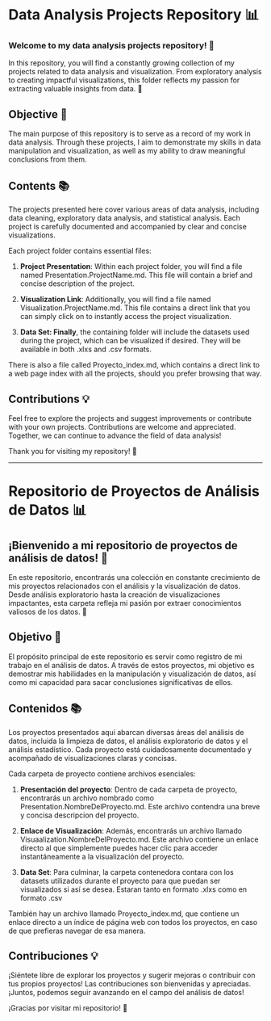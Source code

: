 # Data Analysis Projects Repository 📊

### Welcome to my data analysis projects repository! 🚀

In this repository, you will find a constantly growing collection of my projects related to data analysis and visualization. From exploratory analysis to creating impactful visualizations, this folder reflects my passion for extracting valuable insights from data. 🌟

## Objective 🎯

The main purpose of this repository is to serve as a record of my work in data analysis. Through these projects, I aim to demonstrate my skills in data manipulation and visualization, as well as my ability to draw meaningful conclusions from them.

## Contents 📚

The projects presented here cover various areas of data analysis, including data cleaning, exploratory data analysis, and statistical analysis. Each project is carefully documented and accompanied by clear and concise visualizations.

Each project folder contains essential files:

1. **Project Presentation**: Within each project folder, you will find a file named Presentation.ProjectName.md. This file will contain a brief and concise description of the project.

2. **Visualization Link**:  Additionally, you will find a file named Visualization.ProjectName.md. This file contains a direct link that you can simply click on to instantly access the project visualization.

3. **Data Set: Finally**, the containing folder will include the datasets used during the project, which can be visualized if desired. They will be available in both .xlxs and .csv formats.

There is also a file called Proyecto_index.md, which contains a direct link to a web page index with all the projects, should you prefer browsing that way.

## Contributions 💡

Feel free to explore the projects and suggest improvements or contribute with your own projects. Contributions are welcome and appreciated. Together, we can continue to advance the field of data analysis!

Thank you for visiting my repository! 🙏

-------

# Repositorio de Proyectos de Análisis de Datos 📊

## ¡Bienvenido a mi repositorio de proyectos de análisis de datos! 🚀

En este repositorio, encontrarás una colección en constante crecimiento de mis proyectos relacionados con el análisis y la visualización de datos. Desde análisis exploratorio hasta la creación de visualizaciones impactantes, esta carpeta refleja mi pasión por extraer conocimientos valiosos de los datos. 🌟

## Objetivo 🎯

El propósito principal de este repositorio es servir como registro de mi trabajo en el análisis de datos. A través de estos proyectos, mi objetivo es demostrar mis habilidades en la manipulación y visualización de datos, así como mi capacidad para sacar conclusiones significativas de ellos.

## Contenidos 📚

Los proyectos presentados aquí abarcan diversas áreas del análisis de datos, incluida la limpieza de datos, el análisis exploratorio de datos y el análisis estadístico. Cada proyecto está cuidadosamente documentado y acompañado de visualizaciones claras y concisas.

Cada carpeta de proyecto contiene archivos esenciales:

1. **Presentación del proyecto**: Dentro de cada carpeta de proyecto, encontrarás un archivo nombrado como Presentation.NombreDelProyecto.md. Este archivo contendra una breve y concisa descripcion del proyecto. 

2. **Enlace de Visualización**: Además, encontrarás un archivo llamado Visuaalization.NombreDelProyecto.md. Este archivo contiene un enlace directo al que simplemente puedes hacer clic para acceder instantáneamente a la visualización del proyecto.

3. **Data Set**: Para culminar, la carpeta contenedora contara con los datasets utilizados durante el proyecto para que puedan ser visualizados si así se desea. Estaran tanto en formato .xlxs como en formato .csv

También hay un archivo llamado Proyecto_index.md, que contiene un enlace directo a un índice de página web con todos los proyectos, en caso de que prefieras navegar de esa manera.

## Contribuciones 💡

¡Siéntete libre de explorar los proyectos y sugerir mejoras o contribuir con tus propios proyectos! Las contribuciones son bienvenidas y apreciadas. ¡Juntos, podemos seguir avanzando en el campo del análisis de datos!

¡Gracias por visitar mi repositorio! 🙏
